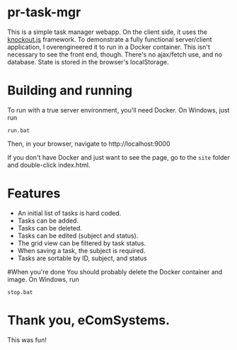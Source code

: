 # pr-task-mgr
This is a simple task manager webapp. On the client side, it uses the [knockout.js](https://knockoutjs.com/) framework. To demonstrate a fully functional server/client application, I overengineered it to run in a Docker container. This isn't necessary to see the front end, though. There's no ajax/fetch use, and no database. State is stored in the browser's localStorage.

# Building and running
To run with a true server environment, you'll need Docker. On Windows, just run
```
run.bat
```
Then, in your browser, navigate to http://localhost:9000

If you don't have Docker and just want to see the page, go to the `site` folder and double-click index.html.

# Features
* An initial list of tasks is hard coded.
* Tasks can be added.
* Tasks can be deleted.
* Tasks can be edited (subject and status).
* The grid view can be filtered by task status.
* When saving a task, the subject is required.
* Tasks are sortable by ID, subject, and status

#When you're done
You should probably delete the Docker container and image. On Windows, run
```
stop.bat
```

# Thank you, eComSystems.
This was fun!
